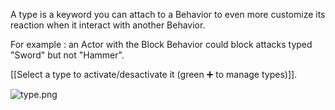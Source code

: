 A type is a keyword you can attach to a Behavior to even more customize its reaction when it interact with another Behavior. 

For example : an Actor with the Block Behavior could block attacks typed "Sword" but not "Hammer".

[[Select a type to activate/desactivate it (green ➕ to manage types)]].

![type.png](./../../../../../../../../media/user_manual/game_mecanics/behaviors/type/type.png)
